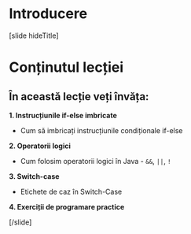# Introducere
[slide hideTitle]

# Conținutul lecției

## În această lecție veți învăța:

**1. Instrucțiunile if-else imbricate**

- Cum să imbricați instrucțiunile condiționale if-else 

**2. Operatorii logici**

- Cum folosim operatorii logici în  Java - `&&`, `||`, `!`

**3. Switch-case**

- Etichete de caz în Switch-Case

**4. Exerciții de programare practice**

[/slide]